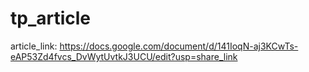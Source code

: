 # tp_article

article_link: https://docs.google.com/document/d/141IoqN-aj3KCwTs-eAP53Zd4fvcs_DvWytUvtkJ3UCU/edit?usp=share_link

